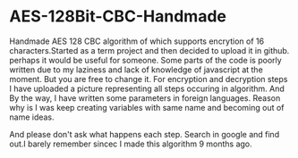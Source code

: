 # AES-128Bit-CBC-Handmade
Handmade AES 128 CBC algorithm of which supports encrytion of 16 characters.Started as a term project and then decided to upload it in github. perhaps it would be useful for someone.
Some parts of the code is poorly written due to my laziness and lack of knowledge of javascript at the moment. But you are free to change it. For encryption and decryption steps I have uploaded a picture representing all steps occuring in algorithm. And By the way, I have written some parameters in foreign languages. Reason why is I was keep creating variables with same name and becoming out of name ideas.

And please don't ask what happens each step. Search in google and find out.I barely remember sincec I made this algorithm 9 months ago.
